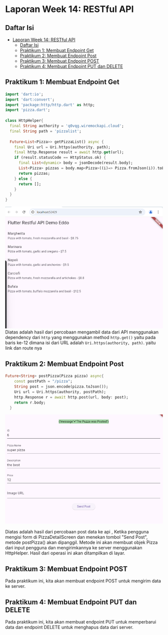 # Laporan Week 14: RESTful API

## Daftar Isi
- [Laporan Week 14: RESTful API](#laporan-week-14-restful-api)
  - [Daftar Isi](#daftar-isi)
  - [Praktikum 1: Membuat Endpoint Get](#praktikum-1-membuat-endpoint-get)
  - [Praktikum 2: Membuat Endpoint Post](#praktikum-2-membuat-endpoint-post)
  - [Praktikum 3: Membuat Endpoint POST](#praktikum-3-membuat-endpoint-post)
  - [Praktikum 4: Membuat Endpoint PUT dan DELETE](#praktikum-4-membuat-endpoint-put-dan-delete)

## Praktikum 1: Membuat Endpoint Get


```dart
import 'dart:io';
import 'dart:convert';
import 'package:http/http.dart' as http;
import 'pizza.dart';

class HttpHelper{
  final String authority = 'q0vqg.wiremockapi.cloud';
  final String path = 'pizzalist';

  Future<List<Pizza>> getPizzaList() async {
    final Uri url = Uri.https(authority, path);
    final http.Response result = await http.get(url);
    if (result.statusCode == HttpStatus.ok) {
      final List<dynamic> body = jsonDecode(result.body);
      List<Pizza> pizzas = body.map<Pizza>((i)=> Pizza.fromJson(i)).toList();
      return pizzas;
    } else {
      return [];
    }
  }
}
```

![alt text](image.png)
Diatas adalah hasil dari percobaan mengambil data dari API menggunakan dependency dari `http` yang menggunakan method `http.get()` yaitu pada baris ke-12 dimana isi dari URL adalah `Uri.https(authority, path)`. yaitu link dan route nya


## Praktikum 2: Membuat Endpoint Post
```dart
Future<String> postPizza(Pizza pizza) async{
    const postPath = "/pizza";
    String post = json.encode(pizza.toJson());
    Uri url = Uri.https(authority, postPath);
    http.Response r = await http.post(url, body: post);
    return r.body;
  }
```

![alt text](image-1.png)

Diatas adalah hasil dari percobaan post data ke api , Ketika pengguna mengisi form di PizzaDetailScreen dan menekan tombol "Send Post", metode postPizza() akan dipanggil. Metode ini akan membuat objek Pizza dari input pengguna dan mengirimkannya ke server menggunakan HttpHelper. Hasil dari operasi ini akan ditampilkan di layar.



## Praktikum 3: Membuat Endpoint POST
Pada praktikum ini, kita akan membuat endpoint POST untuk mengirim data ke server.

## Praktikum 4: Membuat Endpoint PUT dan DELETE
Pada praktikum ini, kita akan membuat endpoint PUT untuk memperbarui data dan endpoint DELETE untuk menghapus data dari server.